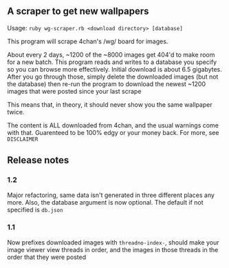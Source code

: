 ## A scraper to get new wallpapers

Usage: `ruby wg-scraper.rb <download directory> [database]`

This program will scrape 4chan's /wg/ board for images.

About every 2 days, ~1200 of the ~8000 images get 404'd to make room for a new
batch. This program reads and writes to a database you specify so you can browse
more effectively. Initial download is about 6.5 gigabytes. After you go through
those, simply delete the downloaded images (but not the database) then re-run
the program to download the newest ~1200 images that were posted since your last
scrape

This means that, in theory, it should never show you the same wallpaper twice.

The content is ALL downloaded from 4chan, and the usual warnings come with that.
Guarenteed to be 100% edgy or your money back. For more, see `DISCLAIMER`

## Release notes

### 1.2

Major refactoring, same data isn't generated in three different places any more. Also, the database argument is now optional. The default if not specified is `db.json`

### 1.1

Now prefixes downloaded images with `threadno-index-`, should make your image viewer view threads in order, and the images in those threads in the order that they were posted
